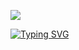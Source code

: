 ![](https://github.com/RoughPunk666/Decoration/blob/main/punk_Guitar.gif)

[![Typing SVG](https://readme-typing-svg.herokuapp.com?font=Loved+by+the+King&size=28&pause=1000&color=850505&random=false&width=435&lines=I+WILL+DESTROY+THIS+HOLE)](https://git.io/typing-svg)
